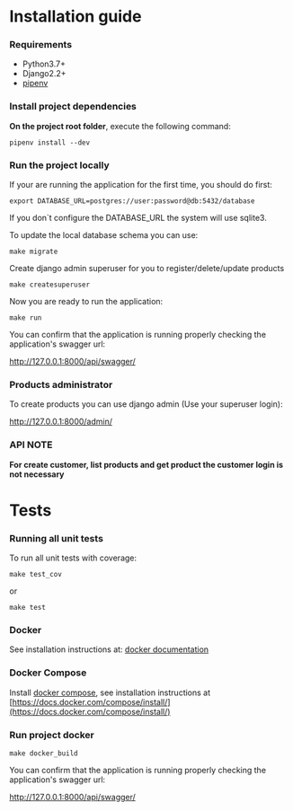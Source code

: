 # Installation guide

### Requirements

* Python3.7+
* Django2.2+
* [pipenv](https://pipenv.kennethreitz.org/en/latest/)


### Install project dependencies

**On the project root folder**, execute the following command:

`pipenv install --dev`


### Run the project locally

If your are running the application for the first time, you should do first:

`export DATABASE_URL=postgres://user:password@db:5432/database`

If you don`t configure the DATABASE_URL the system will use sqlite3.


To update the local database schema you can use:

`make migrate`

Create django admin superuser for you to register/delete/update products 

`make createsuperuser`


Now you are ready to run the application:

`make run`

You can confirm that the application is running properly checking the application's swagger url:

http://127.0.0.1:8000/api/swagger/


### Products administrator

To create products you can use django admin (Use your superuser login):

http://127.0.0.1:8000/admin/


### API NOTE

**For create customer, list products and get product the customer login is not necessary**


# Tests

### Running all unit tests

To run all unit tests with coverage:

`make test_cov`

or 

`make test`


### Docker
See installation instructions at: [docker documentation](https://docs.docker.com/install/)

### Docker Compose
Install [docker compose](https://github.com/docker/compose), see installation
instructions at [https://docs.docker.com/compose/install/](https://docs.docker.com/compose/install/)

### Run project docker

`make docker_build`

You can confirm that the application is running properly checking the application's swagger url:

http://127.0.0.1:8000/api/swagger/



